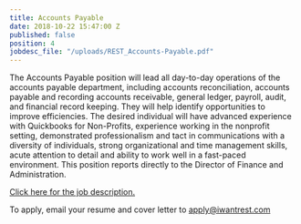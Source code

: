 ```yaml
---
title: Accounts Payable
date: 2018-10-22 15:47:00 Z
published: false
position: 4
jobdesc_file: "/uploads/REST_Accounts-Payable.pdf"
---
```


The Accounts Payable position will lead all day-to-day operations of the accounts payable department, including accounts reconciliation, accounts payable and recording accounts receivable, general ledger, payroll, audit, and financial record keeping. They will help identify opportunities to improve efficiencies. The desired individual will have advanced experience with Quickbooks for Non-Profits, experience working in the nonprofit setting, demonstrated professionalism and tact in communications with a diversity of individuals, strong organizational and time management skills, acute attention to detail and ability to work well in a fast-paced environment. This position reports directly to the Director of Finance and Administration.

[Click here for the job description.](/uploads/REST_Accounts-Payable.pdf)

To apply, email your resume and cover letter to [apply@iwantrest.com](mailto:apply@iwantrest.com)